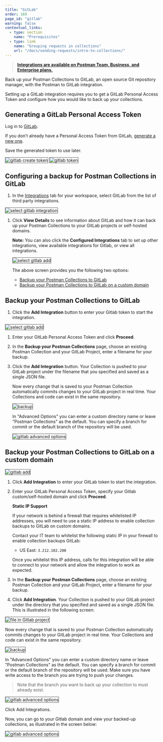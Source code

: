 ```yaml
---
title: "GitLab"
order: 169
page_id: "gitlab"
warning: false
contextual_links:
  - type: section
    name: "Prerequisites"
  - type: link
    name: "Grouping requests in collections"
    url: "/docs/sending-requests/intro-to-collections/"
---
```


> __[Integrations are available on Postman Team, Business, and Enterprise plans.](https://www.postman.com/pricing)__

Back up your Postman Collections to GitLab, an open source Git repository manager, with the Postman to GitLab integration.

Setting up a GitLab integration requires you to get a GitLab Personal Access Token and configure how you would like to back up your collections.

## Generating a GitLab Personal Access Token

Log in to [GitLab](https://gitlab.com/).

If you don’t already have a Personal Access Token from GitLab, [generate a new one](https://gitlab.com/profile/personal_access_tokens).  

Save the generated token to use later.

<img style='border:1px solid #4a4a4a' src="https://assets.postman.com/postman-docs/gitlab_create.png" alt="gitlab create token">

<img style='border:1px solid #4a4a4a' src="https://assets.postman.com/postman-docs/gitlab_token2.png" alt="gitlab token">

## Configuring a backup for Postman Collections in GitLab

1. In the [Integrations](https://go.postman.co/workspaces) tab for your workspace, select GitLab from the list of third party integrations.

  <img style='border:1px solid #4a4a4a' src="https://assets.postman.com/postman-docs/integrations-gitlab1.png" alt="select gitlab integration">

1. Click **View Details** to see information about GitLab and how it can back up your Postman Collections to your GitLab projects or self-hosted domains.

    **Note:** You can also click the **Configured Integrations** tab to set up other integrations, view available integrations for Gitlab, or view all integrations.

    <img style='border:1px solid #4a4a4a' src="https://assets.postman.com/postman-docs/Gitlab_Main_Backup_Page.png" alt="select gitlab add">

    The above screen provides you the following two options:

    * [Backup your Postman Collections to GitLab](#backup-your-postman-collections-to-gitlab)
    * [Backup your Postman Collections to GitLab on a custom domain](#backup-your-postman-collections-to-gitlab-on-a-custom-domain)

## Backup your Postman Collections to GitLab

1. Click the **Add Integration** button to enter your Gitlab token to start the integration.

<img style='border:1px solid #4a4a4a' src="https://assets.postman.com/postman-docs/GitLab_Add1.png" alt="select gitlab add">

1. Enter your GitLab Personal Access Token and click **Proceed**.

1. In the **Backup your Postman Collections** page, choose an existing Postman Collection and your GitLab Project,  enter a filename for your backup.

1. Click the **Add Integration** button.
Your Collection is pushed to your GitLab project under the filename that you specified and saved as a single JSON file.

    Now every change that is saved to your Postman Collection automatically commits changes to your GitLab project in real time. Your Collections and code can exist in the same repository.

    <img style='border:1px solid #4a4a4a' src="https://assets.postman.com/postman-docs/WS-integrations-gitlab-backupPostToken2.png" alt="backup">

    In "Advanced Options" you can enter a custom directory name or leave "Postman Collections" as the default. You can specify a branch for commit or the default branch of the repository will be used.

    <img style='border:1px solid #4a4a4a' src="https://assets.postman.com/postman-docs/integrations-gitlab-advOptions1.png" alt="gitlab advanced options">

## Backup your Postman Collections to GitLab on a custom domain

<img style='border:1px solid #4a4a4a' src="https://assets.postman.com/postman-docs/GitLab_Custom_Add1.png" alt="gitlab add">

1. Click **Add Integration** to enter your GitLab token to start the integration.

1. Enter your GitLab Personal Access Token, specify your Gitlab custom/self-hosted domain and click **Proceed**.

    **Static IP Support**

    If your network is behind a firewall that requires whitelisted IP addresses, you will need to use a static IP address to enable collection backups to GitLab on custom domains.

    Contact your IT team to whitelist the following static IP in your firewall to enable collection backups GitLab:

      * US East: `3.212.102.200`

    Once you whitelist this IP address, calls for this integration will be able to connect to your network and allow the integration to work as expected.

1. In the **Backup your Postman Collections** page, choose an existing Postman Collection and your GitLab Project, enter a filename for your backup.

1. Click **Add Integration**.
Your Collection is pushed to your GitLab project under the directory that you specified and saved as a single JSON file. This is illustrated in the following screen:

<img style='border:1px solid #4a4a4a' src="https://assets.postman.com/postman-docs/Gitlab_CustomDomain_Collection1.png" alt="file in Gitlab project">

Now every change that is saved to your Postman Collection automatically commits changes to your GitLab project in real time. Your Collections and code can exist in the same repository.

<img style='border:1px solid #4a4a4a' src="https://assets.postman.com/postman-docs/WS-integrations-gitlab-backupPostToken2.png" alt="backup">

In "Advanced Options" you can enter a custom directory name or leave "Postman Collections" as the default. You can specify a branch for commit or the default branch of the repository will be used. Make sure you have write access to the branch you are trying to push your changes.

> Note that the branch you want to back up your collection to must already exist.

<img style='border:1px solid #4a4a4a' src="https://assets.postman.com/postman-docs/integrations-gitlab-advOptions1.png" alt="gitlab advanced options">

Click Add Integrations.

Now, you can go to your Gitlab domain and view your backed-up collections, as illustrated in the screen below:

<img style='border:1px solid #4a4a4a' src="https://assets.postman.com/postman-docs/Gitlab_repo1.png" alt="gitlab advanced options">
